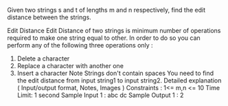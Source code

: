 Given two strings s and t of lengths m and n respectively, find the edit distance between the strings.

Edit Distance
Edit Distance of two strings is minimum number of operations required to make one string equal to other. In order to do so you can perform any of the following three operations only :
1. Delete a character
2. Replace a character with another one
3. Insert a character
Note
Strings don't contain spaces
You need to find the edit distance from input string1 to input string2.
Detailed explanation ( Input/output format, Notes, Images )
Constraints :
1<= m,n <= 10
Time Limit: 1 second
Sample Input 1 :
abc
dc
Sample Output 1 :
2
